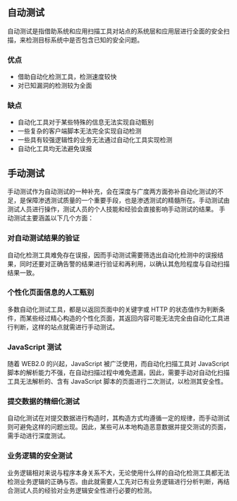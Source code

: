 ## 自动测试
自动测试是指借助系统和应用扫描工具对站点的系统层和应用层进行全面的安全扫描，来检测目标系统中是否包含已知的安全问题。
### 优点
- 借助自动化检测工具，检测速度较快
- 对已知漏洞的检测较为全面

### 缺点
- 自动化工具对于某些特殊的信息无法实现自动甄别
- 一些复杂的客户端脚本无法完全实现自动检测
- 一些具有较强逻辑性的业务无法通过自动化工具实现检测
-  自动化工具均无法避免误报

## 手动测试
手动测试作为自动测试的一种补充，会在深度与广度两方面弥补自动化测试的不足，是保障渗透测试质量的一个重要手段，也是渗透测试的精髓所在。手动测试由测试人员进行操作，测试人员的个人技能和经验会直接影响手动测试的结果。
手动测试主要涵盖以下几个方面：
### 对自动测试结果的验证
自动化检测工具难免存在误报，因而手动测试需要筛选出自动化检测中的误报结果，同时还要对正确告警的结果进行验证和再利用，以确认其危险程度与自动扫描结果一致。
### 个性化页面信息的人工甄别 
多数自动化测试工具，都是以返回页面中的关键字或 HTTP 的状态值作为判断条件，而某些经过精心构造的个性化页面，其返回内容可能无法完全由自动化工具进行判断，这样的站点就需进行手动测试。
### JavaScript 测试
随着 WEB2.0 的兴起，JavaScript 被广泛使用，而自动化扫描工具对 JavaScript 脚本的解析能力不强，在自动扫描过程中难免遗漏，因此，需要手动对自动化扫描工具无法解析的、含有 JavaScript 脚本的页面进行二次测试，以检测其安全性。
### 提交数据的精细化测试
自动化测试在对提交数据进行构造时，其构造方式均遵循一定的规律，而手动测试则可避免这样的问题出现。因此，某些可从本地构造恶意数据并提交测试的页面，需手动进行深度测试。
### 业务逻辑的安全测试
业务逻辑相对来说与程序本身关系不大，无论使用什么样的自动化检测工具都无法检测业务逻辑的正确与否。由此就需要人工先对已有业务逻辑进行分析判断，再结合测试人员的经验对业务逻辑安全性进行必要的检测。      